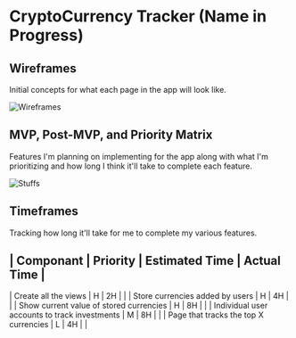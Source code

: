 # CryptoCurrency Tracker (Name in Progress)

## Wireframes
Initial concepts for what each page in the app will look like.

![Wireframes](https://i.imgur.com/GlllzzE.jpg)

## MVP, Post-MVP, and Priority Matrix
Features I'm planning on implementing for the app along with what I'm prioritizing and how long I think it'll take to complete each feature.

![Stuffs](https://i.imgur.com/Ng84dtR.jpg)

## Timeframes
Tracking how long it'll take for me to complete my various features.

| Componant                                     | Priority | Estimated Time | Actual Time |
-------------------------------------------------------------------------------------------
| Create all the views                          | H        | 2H             |             |
| Store currencies added by users               | H        | 4H             |             |
| Show current value of stored currencies       | H        | 8H             |             |
| Individual user accounts to track investments | M        | 8H             |             |
| Page that tracks the top X currencies         | L        | 4H             |             |
